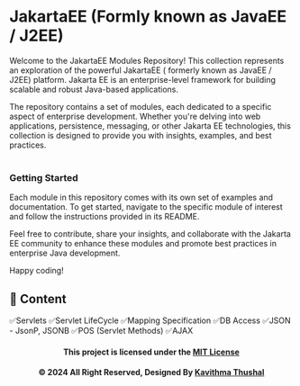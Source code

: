 # JakartaEE (Formly known as JavaEE / J2EE)

Welcome to the JakartaEE Modules Repository! This collection represents an exploration of the powerful JakartaEE (
formerly known as JavaEE / J2EE) platform. Jakarta EE is an enterprise-level framework for building scalable and robust
Java-based applications.

The repository contains a set of modules, each dedicated to a specific aspect of enterprise development. Whether you're
delving into web applications, persistence, messaging, or other Jakarta EE technologies, this collection is designed to
provide you with insights, examples, and best practices.<br/><br/>

### Getting Started

Each module in this repository comes with its own set of examples and documentation. To get started, navigate to the
specific module of interest and follow the instructions provided in its README.

Feel free to contribute, share your insights, and collaborate with the Jakarta EE community to enhance these modules and
promote best practices in enterprise Java development.

Happy coding!

## 💫 Content
✅Servlets
✅Servlet LifeCycle
✅Mapping Specification
✅DB Access
✅JSON - JsonP, JSONB
✅POS (Servlet Methods)
✅AJAX

<div align="center">

#### This project is licensed under the [MIT License](LICENSE)

#### © 2024 All Right Reserved, Designed By [Kavithma Thushal](https://github.com/Thushal2001)

</div>